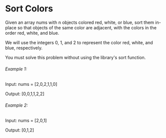 # Sort Colors

Given an array nums with n objects colored red, white, or blue, sort them
in-place so that objects of the same color are adjacent, with the colors in the
order red, white, and blue.

We will use the integers 0, 1, and 2 to represent the color red, white, and
blue, respectively.

You must solve this problem without using the library's sort function.

###### Example 1:

Input: nums = [2,0,2,1,1,0]

Output: [0,0,1,1,2,2]

###### Example 2:

Input: nums = [2,0,1]

Output: [0,1,2]
